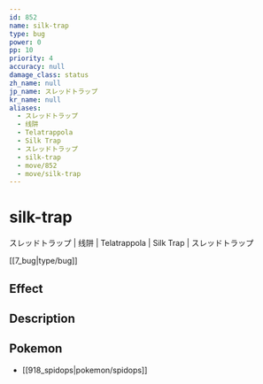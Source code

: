 ```yaml
---
id: 852
name: silk-trap
type: bug
power: 0
pp: 10
priority: 4
accuracy: null
damage_class: status
zh_name: null
jp_name: スレッドトラップ
kr_name: null
aliases:
  - スレッドトラップ
  - 线阱
  - Telatrappola
  - Silk Trap
  - スレッドトラップ
  - silk-trap
  - move/852
  - move/silk-trap
---
```

# silk-trap
    
スレッドトラップ | 线阱 | Telatrappola | Silk Trap | スレッドトラップ

[[7_bug|type/bug]]

## Effect



## Description



## Pokemon

- [[918_spidops|pokemon/spidops]]

